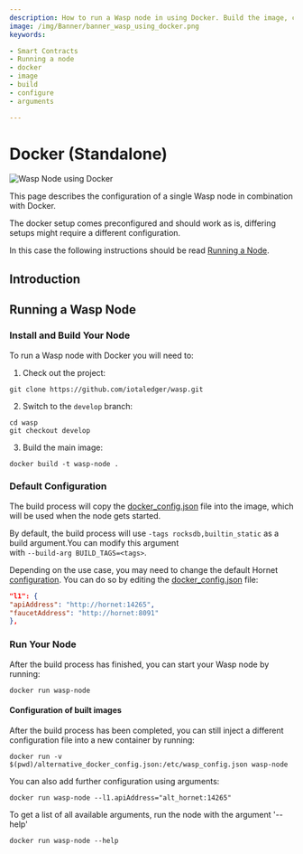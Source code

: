 ```yaml
---
description: How to run a Wasp node in using Docker. Build the image, configure it, run it.
image: /img/Banner/banner_wasp_using_docker.png
keywords:

- Smart Contracts
- Running a node
- docker
- image
- build
- configure
- arguments

---
```


# Docker (Standalone)

![Wasp Node using Docker](/img/Banner/banner_wasp_using_docker.png)

This page describes the configuration of a single Wasp node in combination with Docker.

The docker setup comes preconfigured and should work as is, differing setups might require a different configuration.

In this case the following instructions should be read [Running a Node](running-a-node.md).

## Introduction

## Running a Wasp Node

### Install and Build Your Node

To run a Wasp node with Docker you will need to:

1. Check out the project:

```shell
git clone https://github.com/iotaledger/wasp.git
```

2. Switch to the `develop` branch:

```shell
cd wasp
git checkout develop
```

3. Build the main image:

```shell
docker build -t wasp-node .
````

### Default Configuration

The build process will copy the [docker_config.json](https://github.com/iotaledger/wasp/blob/develop/docker_config.json)
file into the image, which will be used when the node gets started.

By default, the build process will use `-tags rocksdb,builtin_static` as a build argument.You can modify this argument  
with `--build-arg BUILD_TAGS=<tags>`.

Depending on the use case, you may need to change the default Hornet [configuration](node-config.md). You can do so by
editing the [docker_config.json](https://github.com/iotaledger/wasp/blob/develop/docker_config.json) file:

```json
"l1": {
"apiAddress": "http://hornet:14265",
"faucetAddress": "http://hornet:8091"
},
```

### Run Your Node

After the build process has finished, you can start your Wasp node by running:

```shell
docker run wasp-node
```

#### Configuration of built images

After the build process has been completed, you can still inject a different configuration file into a new
container by running:

```shell
docker run -v $(pwd)/alternative_docker_config.json:/etc/wasp_config.json wasp-node
```

You can also add further configuration using arguments:

```shell
docker run wasp-node --l1.apiAddress="alt_hornet:14265"
```

To get a list of all available arguments, run the node with the argument '--help'

```shell
docker run wasp-node --help
```
